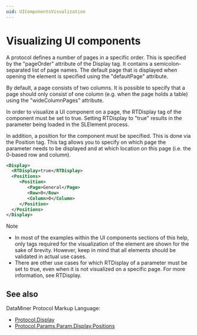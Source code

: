 ```yaml
---
uid: UIComponentsVisualization
---
```


# Visualizing UI components

A protocol defines a number of pages in a specific order. This is specified by the "pageOrder" attribute of the Display tag. It contains a semicolon-separated list of page names. The default page that is displayed when opening the element is specified using the "defaultPage" attribute.

By default, a page consists of two columns. It is possible to specify that a page should only consist of one column (e.g. when the page holds a table) using the "wideColumnPages" attribute.

In order to visualize a UI component on a page, the RTDisplay tag of the component must be set to true. Setting RTDisplay to "true" results in the parameter being loaded in the SLElement process.

In addition, a position for the component must be specified. This is done via the Position tag. This tag allows you to specify on which page the parameter needs to be displayed and at which location on this page (i.e. the 0-based row and column).

```xml
<Display>
  <RTDisplay>true</RTDisplay>
  <Positions>
     <Position>
        <Page>General</Page>
        <Row>0</Row>
        <Column>0</Column>
     </Position>
  </Positions>
</Display>
```

> [!NOTE]
>
> - In most of the examples within the UI components sections of this help, only tags required for the visualization of the element are shown for the sake of brevity. However, keep in mind that all elements should be validated in actual use cases.
> - There are other use cases for which RTDisplay of a parameter must be set to true, even when it is not visualized on a specific page. For more information, see RTDisplay.

## See also

DataMiner Protocol Markup Language:

- [Protocol.Display](xref:Protocol.Display)
- [Protocol.Params.Param.Display.Positions](xref:Protocol.Params.Param.Display.Positions)
